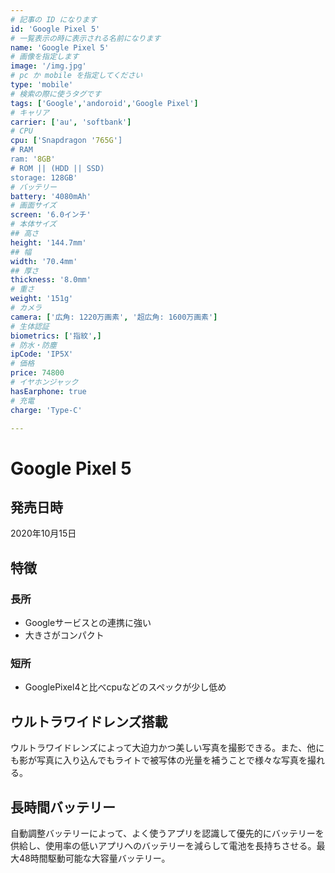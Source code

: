 ```yaml
---
# 記事の ID になります
id: 'Google Pixel 5'
# 一覧表示の時に表示される名前になります
name: 'Google Pixel 5'
# 画像を指定します
image: '/img.jpg'
# pc か mobile を指定してください
type: 'mobile'
# 検索の際に使うタグです
tags: ['Google','andoroid','Google Pixel']
# キャリア
carrier: ['au', 'softbank']
# CPU
cpu: ['Snapdragon '765G']
# RAM
ram: '8GB'
# ROM || (HDD || SSD)
storage: 128GB'
# バッテリー
battery: '4080mAh'
# 画面サイズ
screen: '6.0インチ'
# 本体サイズ
## 高さ
height: '144.7mm'
## 幅
width: '70.4mm'
## 厚さ
thickness: '8.0mm'
# 重さ
weight: '151g'
# カメラ
camera: ['広角: 1220万画素', '超広角: 1600万画素']
# 生体認証
biometrics: ['指紋',]
# 防水・防塵
ipCode: 'IP5X'
# 価格
price: 74800
# イヤホンジャック
hasEarphone: true
# 充電
charge: 'Type-C'

---
```


# Google Pixel 5

## 発売日時
2020年10月15日
  
##  特徴

### 長所
- Googleサービスとの連携に強い
- 大きさがコンパクト
### 短所
- GooglePixel4と比べcpuなどのスペックが少し低め

## ウルトラワイドレンズ搭載

ウルトラワイドレンズによって大迫力かつ美しい写真を撮影できる。また、他にも影が写真に入り込んでもライトで被写体の光量を補うことで様々な写真を撮れる。

## 長時間バッテリー

自動調整バッテリーによって、よく使うアプリを認識して優先的にバッテリーを供給し、使用率の低いアプリへのバッテリーを減らして電池を長持ちさせる。最大48時間駆動可能な大容量バッテリー。
